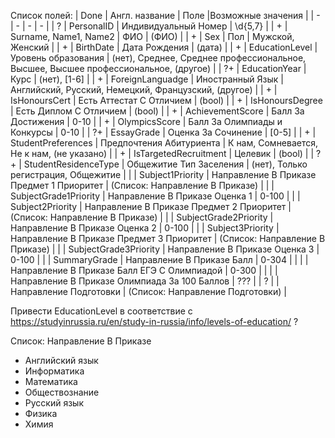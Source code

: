 Список полей:
| Done | Англ. название | Поле |Возможные значения |
| - | - | - | - |
| ?  | PersonalID            | Индивидуальный Номер                          | \d{5,7}                                              |
| +  | Surname, Name1, Name2 | ФИО                                           | (ФИО)                                                |
| +  | Sex                   | Пол                                           | Мужской, Женский                                     |
| +  | BirthDate             | Дата Рождения                                 | (дата)                                               |
| +  | EducationLevel        | Уровень образования                           | (нет), Среднее, Среднее профессиональное, Высшее, Высшее профессиональное, (другое) |
| ?+ | EducationYear         | Курс                                          | (нет), [1-6]                                         |
| +  | ForeignLanguadge      | Иностранный Язык                              | Английский, Русский, Немецкий, Французский, (другое) |
| +  | IsHonoursCert         | Есть Аттестат С Отличием                      | (bool)                                               |
| +  | IsHonoursDegree       | Есть Диплом С Отличием                        | (bool)                                               |
| +  | AchievementScore      | Балл За Достижения                            | 0-10                                                 |
| +  | OlympicsScore         | Балл За Олимпиады и Конкурсы                  | 0-10                                                 |
| ?+ | EssayGrade            | Оценка За Сочинение                           | [0-5]                                                |
| +  | StudentPreferences    | Предпочтения Абитуриента                      | К нам, Сомневается, Не к нам, (не указано)           |
| +  | IsTargetedRecruitment | Целевик                                       | (bool)                                               |
| ?+ | StudentResidenceType  | Общежитие Тип Заселения                       | (нет), Только регистрация, Общежитие                 |
|    | Subject1Priority      | Направление В Приказе Предмет 1 Приоритет     | (Список: Направление В Приказе)                      |
|    | SubjectGrade1Priority | Направление В Приказе Оценка 1                | 0-100                                                |
|    | Subject2Priority      | Направление В Приказе Предмет 2 Приоритет     | (Список: Направление В Приказе)                      |
|    | SubjectGrade2Priority | Направление В Приказе Оценка 2                | 0-100                                                |
|    | Subject3Priority      | Направление В Приказе Предмет 3 Приоритет     | (Список: Направление В Приказе)                      |
|    | SubjectGrade3Priority | Направление В Приказе Оценка 3                | 0-100                                                |
|    | SummaryGrade          | Направление В Приказе Балл                    | 0-304                                                |
|    |                       | Направление В Приказе Балл ЕГЭ С Олимпиадой   | 0-300                                                |
|    |                       | Направление В Приказе Олимпиада За 100 Баллов | ???                                                  |
| ?  |                       | Направление Подготовки                        | (Список: Направление Подготовки)                     |

Привести EducationLevel в соответствие с https://studyinrussia.ru/en/study-in-russia/info/levels-of-education/ ?

Список: Направление В Приказе
* Английский язык
* Информатика
* Математика
* Обществознание
* Русский язык
* Физика
* Химия